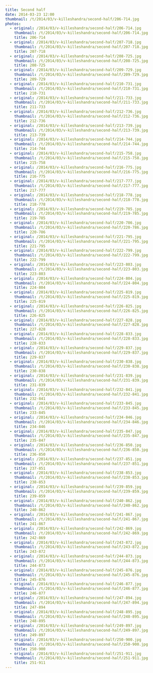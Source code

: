 ```yaml
---
title: Second half
date: 2014-03-23 12:00
thumbnail: /t/2014/03/v-killeshandra/second-half/206-714.jpg
photos:
  - original: /2014/03/v-killeshandra/second-half/206-714.jpg
    thumbnail: /t/2014/03/v-killeshandra/second-half/206-714.jpg
    title: 206-714
  - original: /2014/03/v-killeshandra/second-half/207-718.jpg
    thumbnail: /t/2014/03/v-killeshandra/second-half/207-718.jpg
    title: 207-718
  - original: /2014/03/v-killeshandra/second-half/208-725.jpg
    thumbnail: /t/2014/03/v-killeshandra/second-half/208-725.jpg
    title: 208-725
  - original: /2014/03/v-killeshandra/second-half/209-729.jpg
    thumbnail: /t/2014/03/v-killeshandra/second-half/209-729.jpg
    title: 209-729
  - original: /2014/03/v-killeshandra/second-half/210-731.jpg
    thumbnail: /t/2014/03/v-killeshandra/second-half/210-731.jpg
    title: 210-731
  - original: /2014/03/v-killeshandra/second-half/211-733.jpg
    thumbnail: /t/2014/03/v-killeshandra/second-half/211-733.jpg
    title: 211-733
  - original: /2014/03/v-killeshandra/second-half/212-736.jpg
    thumbnail: /t/2014/03/v-killeshandra/second-half/212-736.jpg
    title: 212-736
  - original: /2014/03/v-killeshandra/second-half/213-739.jpg
    thumbnail: /t/2014/03/v-killeshandra/second-half/213-739.jpg
    title: 213-739
  - original: /2014/03/v-killeshandra/second-half/214-744.jpg
    thumbnail: /t/2014/03/v-killeshandra/second-half/214-744.jpg
    title: 214-744
  - original: /2014/03/v-killeshandra/second-half/215-758.jpg
    thumbnail: /t/2014/03/v-killeshandra/second-half/215-758.jpg
    title: 215-758
  - original: /2014/03/v-killeshandra/second-half/216-775.jpg
    thumbnail: /t/2014/03/v-killeshandra/second-half/216-775.jpg
    title: 216-775
  - original: /2014/03/v-killeshandra/second-half/217-777.jpg
    thumbnail: /t/2014/03/v-killeshandra/second-half/217-777.jpg
    title: 217-777
  - original: /2014/03/v-killeshandra/second-half/218-778.jpg
    thumbnail: /t/2014/03/v-killeshandra/second-half/218-778.jpg
    title: 218-778
  - original: /2014/03/v-killeshandra/second-half/219-785.jpg
    thumbnail: /t/2014/03/v-killeshandra/second-half/219-785.jpg
    title: 219-785
  - original: /2014/03/v-killeshandra/second-half/220-786.jpg
    thumbnail: /t/2014/03/v-killeshandra/second-half/220-786.jpg
    title: 220-786
  - original: /2014/03/v-killeshandra/second-half/221-795.jpg
    thumbnail: /t/2014/03/v-killeshandra/second-half/221-795.jpg
    title: 221-795
  - original: /2014/03/v-killeshandra/second-half/222-799.jpg
    thumbnail: /t/2014/03/v-killeshandra/second-half/222-799.jpg
    title: 222-799
  - original: /2014/03/v-killeshandra/second-half/223-803.jpg
    thumbnail: /t/2014/03/v-killeshandra/second-half/223-803.jpg
    title: 223-803
  - original: /2014/03/v-killeshandra/second-half/224-804.jpg
    thumbnail: /t/2014/03/v-killeshandra/second-half/224-804.jpg
    title: 224-804
  - original: /2014/03/v-killeshandra/second-half/225-819.jpg
    thumbnail: /t/2014/03/v-killeshandra/second-half/225-819.jpg
    title: 225-819
  - original: /2014/03/v-killeshandra/second-half/226-825.jpg
    thumbnail: /t/2014/03/v-killeshandra/second-half/226-825.jpg
    title: 226-825
  - original: /2014/03/v-killeshandra/second-half/227-828.jpg
    thumbnail: /t/2014/03/v-killeshandra/second-half/227-828.jpg
    title: 227-828
  - original: /2014/03/v-killeshandra/second-half/228-833.jpg
    thumbnail: /t/2014/03/v-killeshandra/second-half/228-833.jpg
    title: 228-833
  - original: /2014/03/v-killeshandra/second-half/229-837.jpg
    thumbnail: /t/2014/03/v-killeshandra/second-half/229-837.jpg
    title: 229-837
  - original: /2014/03/v-killeshandra/second-half/230-838.jpg
    thumbnail: /t/2014/03/v-killeshandra/second-half/230-838.jpg
    title: 230-838
  - original: /2014/03/v-killeshandra/second-half/231-839.jpg
    thumbnail: /t/2014/03/v-killeshandra/second-half/231-839.jpg
    title: 231-839
  - original: /2014/03/v-killeshandra/second-half/232-841.jpg
    thumbnail: /t/2014/03/v-killeshandra/second-half/232-841.jpg
    title: 232-841
  - original: /2014/03/v-killeshandra/second-half/233-845.jpg
    thumbnail: /t/2014/03/v-killeshandra/second-half/233-845.jpg
    title: 233-845
  - original: /2014/03/v-killeshandra/second-half/234-846.jpg
    thumbnail: /t/2014/03/v-killeshandra/second-half/234-846.jpg
    title: 234-846
  - original: /2014/03/v-killeshandra/second-half/235-847.jpg
    thumbnail: /t/2014/03/v-killeshandra/second-half/235-847.jpg
    title: 235-847
  - original: /2014/03/v-killeshandra/second-half/236-850.jpg
    thumbnail: /t/2014/03/v-killeshandra/second-half/236-850.jpg
    title: 236-850
  - original: /2014/03/v-killeshandra/second-half/237-851.jpg
    thumbnail: /t/2014/03/v-killeshandra/second-half/237-851.jpg
    title: 237-851
  - original: /2014/03/v-killeshandra/second-half/238-853.jpg
    thumbnail: /t/2014/03/v-killeshandra/second-half/238-853.jpg
    title: 238-853
  - original: /2014/03/v-killeshandra/second-half/239-859.jpg
    thumbnail: /t/2014/03/v-killeshandra/second-half/239-859.jpg
    title: 239-859
  - original: /2014/03/v-killeshandra/second-half/240-862.jpg
    thumbnail: /t/2014/03/v-killeshandra/second-half/240-862.jpg
    title: 240-862
  - original: /2014/03/v-killeshandra/second-half/241-867.jpg
    thumbnail: /t/2014/03/v-killeshandra/second-half/241-867.jpg
    title: 241-867
  - original: /2014/03/v-killeshandra/second-half/242-869.jpg
    thumbnail: /t/2014/03/v-killeshandra/second-half/242-869.jpg
    title: 242-869
  - original: /2014/03/v-killeshandra/second-half/243-872.jpg
    thumbnail: /t/2014/03/v-killeshandra/second-half/243-872.jpg
    title: 243-872
  - original: /2014/03/v-killeshandra/second-half/244-873.jpg
    thumbnail: /t/2014/03/v-killeshandra/second-half/244-873.jpg
    title: 244-873
  - original: /2014/03/v-killeshandra/second-half/245-876.jpg
    thumbnail: /t/2014/03/v-killeshandra/second-half/245-876.jpg
    title: 245-876
  - original: /2014/03/v-killeshandra/second-half/246-877.jpg
    thumbnail: /t/2014/03/v-killeshandra/second-half/246-877.jpg
    title: 246-877
  - original: /2014/03/v-killeshandra/second-half/247-894.jpg
    thumbnail: /t/2014/03/v-killeshandra/second-half/247-894.jpg
    title: 247-894
  - original: /2014/03/v-killeshandra/second-half/248-895.jpg
    thumbnail: /t/2014/03/v-killeshandra/second-half/248-895.jpg
    title: 248-895
  - original: /2014/03/v-killeshandra/second-half/249-897.jpg
    thumbnail: /t/2014/03/v-killeshandra/second-half/249-897.jpg
    title: 249-897
  - original: /2014/03/v-killeshandra/second-half/250-900.jpg
    thumbnail: /t/2014/03/v-killeshandra/second-half/250-900.jpg
    title: 250-900
  - original: /2014/03/v-killeshandra/second-half/251-911.jpg
    thumbnail: /t/2014/03/v-killeshandra/second-half/251-911.jpg
    title: 251-911
---
```

